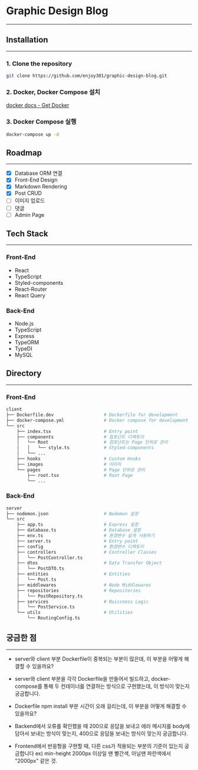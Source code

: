 # Graphic Design Blog

---

## Installation

---

### 1. Clone the repository

```bash
git clone https://github.com/enjoy301/graphic-design-blog.git
```

### 2. Docker, Docker Compose 설치

[docker docs - Get Docker](https://docs.docker.com/get-docker/)

### 3. Docker Compose 실행

```bash
docker-compose up -d
```

## Roadmap

---

- [x] Database ORM 연결
- [x] Front-End Design
- [x] Markdown Rendering
- [x] Post CRUD
- [ ] 이미지 업로드
- [ ] 댓글
- [ ] Admin Page

## Tech Stack

---

### Front-End

- React
- TypeScript
- Styled-components
- React-Router
- React Query

### Back-End

- Node.js
- TypeScript
- Express
- TypeORM
- TypeDI
- MySQL

## Directory

---

### Front-End

```bash
client
├── Dockerfile.dev                   # Dockerfile for development
├── docker-compose.yml               # Docker compose for development
└── src
    ├── index.tsx                    # Entry point
    ├── components                   # 컴포넌트 디렉토리
    │   └── Root                     # 컴포넌트는 Page 단위로 관리
    │   │   └── style.ts             # Styled-components
    │   └── ...
    ├── hooks                        # Custom Hooks
    ├── images                       # 이미지
    └── pages                        # Page 단위로 관리
        ├── root.tsx                 # Root Page
        └── ...
```

### Back-End

```bash
server
├── nodemon.json                     # Nodemon 설정
└── src
    ├── app.ts                       # Express 설정
    ├── database.ts                  # Database 설정
    ├── env.ts                       # 환경변수 쉽게 사용하기
    ├── server.ts                    # Entry point
    ├── config                       # 환경변수 디렉토리
    ├── controllers                  # Controller Classes
    │   └── PostController.ts
    ├── dtos                         # Data Transfer Object
    │   └── PostDTO.ts
    ├── entities                     # Entities
    │   └── Post.ts
    ├── middlewares                  # Node Middlewares
    ├── repositories                 # Repositories
    │   └── PostRepository.ts
    ├── services                     # Buissness Logic
    │   └── PostService.ts
    └── utils                        # Utilities
        └── RoutingConfig.ts
```

## 궁금한 점

---

- server와 client 부분 Dockerfile이 중복되는 부분이 많은데, 이 부분을 어떻게 해결할 수 있을까요?

- server와 client 부분을 각각 Dockerfile을 만들어서 빌드하고, docker-compose를 통해 두 컨테이너를 연결하는 방식으로 구현했는데, 이 방식이 맞는지 궁금합니다.

- Dockerfile npm install 부분 시간이 오래 걸리는데, 이 부분을 어떻게 해결할 수 있을까요?

- Backend에서 오류를 확인했을 때 200으로 응답을 보내고 에러 메시지를 body에 담아서 보내는 방식이 맞는지, 400으로 응답을 보내는 방식이 맞는지 궁금합니다.

- Frontend에서 반응형을 구현할 때, 다른 css가 적용되는 부분의 기준이 있는지 궁금합니다
  ex) min-height 2000px 이상일 땐 빨간색, 아닐땐 파란색에서 "2000px" 같은 것.
